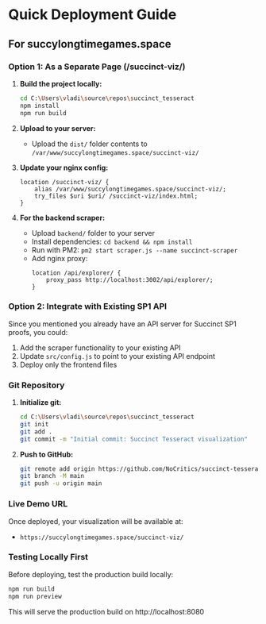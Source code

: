 # Quick Deployment Guide

## For succylongtimegames.space

### Option 1: As a Separate Page (/succinct-viz/)

1. **Build the project locally:**
   ```bash
   cd C:\Users\vladi\source\repos\succinct_tesseract
   npm install
   npm run build
   ```

2. **Upload to your server:**
   - Upload the `dist/` folder contents to `/var/www/succylongtimegames.space/succinct-viz/`

3. **Update your nginx config:**
   ```nginx
   location /succinct-viz/ {
       alias /var/www/succylongtimegames.space/succinct-viz/;
       try_files $uri $uri/ /succinct-viz/index.html;
   }
   ```

4. **For the backend scraper:**
   - Upload `backend/` folder to your server
   - Install dependencies: `cd backend && npm install`
   - Run with PM2: `pm2 start scraper.js --name succinct-scraper`
   - Add nginx proxy:
     ```nginx
     location /api/explorer/ {
         proxy_pass http://localhost:3002/api/explorer/;
     }
     ```

### Option 2: Integrate with Existing SP1 API

Since you mentioned you already have an API server for Succinct SP1 proofs, you could:

1. Add the scraper functionality to your existing API
2. Update `src/config.js` to point to your existing API endpoint
3. Deploy only the frontend files

### Git Repository

1. **Initialize git:**
   ```bash
   cd C:\Users\vladi\source\repos\succinct_tesseract
   git init
   git add .
   git commit -m "Initial commit: Succinct Tesseract visualization"
   ```

2. **Push to GitHub:**
   ```bash
   git remote add origin https://github.com/NoCritics/succinct-tesseract.git
   git branch -M main
   git push -u origin main
   ```

### Live Demo URL

Once deployed, your visualization will be available at:
- `https://succylongtimegames.space/succinct-viz/`

### Testing Locally First

Before deploying, test the production build locally:
```bash
npm run build
npm run preview
```

This will serve the production build on http://localhost:8080